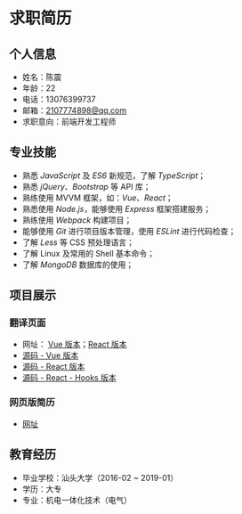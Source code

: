 # 求职简历

## 个人信息

- 姓名：陈震
- 年龄：22
- 电话：13076399737
- 邮箱：2107774898@qq.com
- 求职意向：前端开发工程师

## 专业技能

- 熟悉 *JavaScript* 及 *ES6* 新规范，了解 *TypeScript*；
- 熟悉 *jQuery*、*Bootstrap* 等 API 库；
- 熟练使用 MVVM 框架，如：*Vue*、*React*；
- 熟悉使用 *Node.js*，能够使用 *Express* 框架搭建服务；
- 熟练使用 *Webpack* 构建项目；
- 能够使用 *Git* 进行项目版本管理，使用 *ESLint* 进行代码检查；
- 了解 *Less* 等 CSS 预处理语言；
- 了解 Linux 及常用的 Shell 基本命令；
- 了解 *MongoDB* 数据库的使用；

## 项目展示

### 翻译页面

- 网址： [Vue 版本](http://203.195.141.131:3100/)；[React 版本](http://203.195.141.131:3100/antd/)
- [源码 - Vue 版本](https://github.com/LostDust/translator_vue)
- [源码 - React 版本](https://github.com/LostDust/translator_react)
- [源码 - React - Hooks 版本](https://github.com/LostDust/translator_react_hooks_ts.git)

### 网页版简历

- [网址](https://lostdust.github.io/mynote/resume/%E7%AE%80%E5%8E%86.html)

## 教育经历

- 毕业学校：汕头大学（2016-02 ~ 2019-01）
- 学历：大专
- 专业：机电一体化技术（电气）
